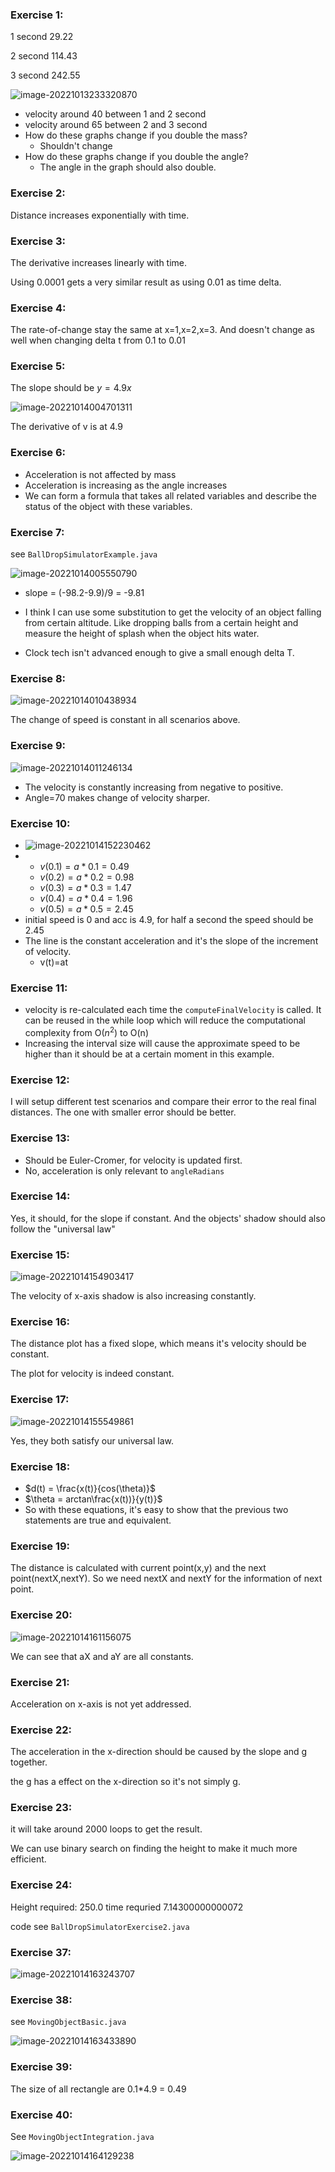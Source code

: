 ### Exercise 1:

1 second 29.22

2 second 114.43

3 second 242.55

![image-20221013233320870](Exercise.assets/image-20221013233320870.png)

- velocity around 40 between 1 and 2 second
- velocity around 65 between 2 and 3 second
- How do these graphs change if you double the mass?
  - Shouldn't change
- How do these graphs change if you double the angle?
  - The angle in the graph should also double.

### Exercise 2:

Distance increases exponentially with time.

### Exercise 3:

The derivative increases linearly with time.

Using 0.0001 gets a very similar result as using 0.01 as time delta.

### Exercise 4:

The rate-of-change stay the same at x=1,x=2,x=3. And doesn't change as well when changing delta t from 0.1 to 0.01

### Exercise 5:

The slope should be $y=4.9x$

![image-20221014004701311](Exercise.assets/image-20221014004701311.png)

The derivative of v is at 4.9

### Exercise 6:

- Acceleration is not affected by mass
- Acceleration is increasing as the angle increases
- We can form a formula that takes all related variables and describe the status of the object with these variables.

### Exercise 7:

see `BallDropSimulatorExample.java`

![image-20221014005550790](Exercise.assets/image-20221014005550790.png)

- slope = (-98.2-9.9)/9 = -9.81

- I think I can use some substitution to get the velocity of an object falling from certain altitude. Like dropping balls from a certain height and measure the height of splash when the object hits water. 
- Clock tech isn't advanced enough to give a small enough delta T.

### Exercise 8:

![image-20221014010438934](Exercise.assets/image-20221014010438934.png)

The change of speed is constant in all scenarios above.

### Exercise 9:

![image-20221014011246134](Exercise.assets/image-20221014011246134.png)

- The velocity is constantly increasing from negative to positive.
- Angle=70 makes change of velocity sharper.

### Exercise 10:

- ![image-20221014152230462](Exercise.assets/image-20221014152230462.png)
- - $v(0.1) = a*0.1 = 0.49$
  - $v(0.2)=a*0.2 = 0.98$
  - $v(0.3)=a*0.3 = 1.47$
  - $v(0.4)=a*0.4 = 1.96$
  - $v(0.5)=a*0.5 = 2.45$
- initial speed is 0 and acc is 4.9, for half a second the speed should be 2.45
- The line is the constant acceleration and it's the slope of the increment of velocity.
  - v(t)=at

### Exercise 11:

- velocity is re-calculated each time the `computeFinalVelocity` is called. It can be reused in the while loop which will reduce the computational complexity from O($n^2$) to O(n)
- Increasing the interval size will cause the approximate speed to be higher than it should be at a certain moment in this example.

### Exercise 12:

I will setup different test scenarios and compare their error to the real final distances. The one with smaller error should be better.

### Exercise 13:

- Should be Euler-Cromer, for velocity is updated first.
- No, acceleration is only relevant to `angleRadians`

### Exercise 14:

Yes, it should, for the slope if constant. And the objects' shadow should also follow the "universal law"

### Exercise 15:

![image-20221014154903417](Exercise.assets/image-20221014154903417.png)

The velocity of x-axis shadow is also increasing constantly.

### Exercise 16:

The distance plot has a fixed slope, which means it's velocity should be constant.

The plot for velocity is indeed constant.

### Exercise 17:

![image-20221014155549861](Exercise.assets/image-20221014155549861.png)

Yes, they both satisfy our universal law.

### Exercise 18:

- $d(t) = \frac{x(t)}{cos(\theta)}$
- $\theta = arctan\frac{x(t))}{y(t)}$
- So with these equations, it's easy to show that the previous two statements are true and equivalent.

### Exercise 19:

The distance is calculated with current point(x,y) and the next point(nextX,nextY). So we need nextX and nextY for the information of next point.

### Exercise 20:

![image-20221014161156075](Exercise.assets/image-20221014161156075.png)

We can see that aX and aY are all constants.

### Exercise 21:

Acceleration on x-axis is not yet addressed.

### Exercise 22:

The acceleration in the x-direction should be caused by the slope and g together.

the g has a effect on the x-direction so it's not simply g.

### Exercise 23:

it will take around 2000 loops to get the result.

We can use binary search on finding the height to make it much more efficient.

### Exercise 24:

Height required: 250.0 time requried 7.14300000000072

code see `BallDropSimulatorExercise2.java`

### Exercise 37:

![image-20221014163243707](Exercise.assets/image-20221014163243707.png)

### Exercise 38:

see `MovingObjectBasic.java`

![image-20221014163433890](Exercise.assets/image-20221014163433890.png)

### Exercise 39:

The size of all rectangle  are 0.1*4.9 = 0.49

### Exercise 40:

See `MovingObjectIntegration.java`

![image-20221014164129238](Exercise.assets/image-20221014164129238.png)

